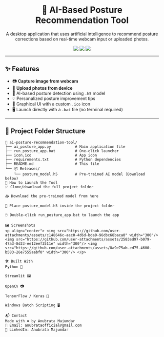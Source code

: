 <h1 align="center">🤖 AI-Based Posture Recommendation Tool</h1>
<p align="center">
  A desktop application that uses artificial intelligence to recommend posture corrections based on real-time webcam input or uploaded photos.
</p>

<p align="center">
  <img src="https://img.shields.io/badge/Streamlit-RealTime-blue?style=for-the-badge" />
  <img src="https://img.shields.io/badge/AI%20Model-.h5-brightgreen?style=for-the-badge" />
  <img src="https://img.shields.io/badge/Desktop%20App-Windows-orange?style=for-the-badge" />
</p>

---

## ✨ Features

- 📷 **Capture image from webcam**
- 📁 **Upload photos from device**
- 🧠 AI-based posture detection using `.h5` model
- 💡 Personalized posture improvement tips
- 🎨 Graphical UI with a custom `.ico` icon
- 🖥️ Launch directly with a `.bat` file (no terminal required)

---

## 📂 Project Folder Structure

```plaintext
📁 ai-posture-recommendation-tool/
├── ai_posture_app.py           # Main application file
├── run_posture_app.bat         # One-click launcher
├── icon.ico                    # App icon
├── requirements.txt            # Python dependencies
├── README.md                   # This file
└── 📦 Releases/
    └── posture_model.h5        # Pre-trained AI model (Download below)
🚀 How to Launch the Tool
✅ Clone/download the full project folder

📥 Download the pre-trained model from here

📁 Place posture_model.h5 inside the project folder

🖱️ Double-click run_posture_app.bat to launch the app

🖼️ Screenshots
<p align="center"> <img src="https://github.com/user-attachments/assets/c148646c-aac0-4d6d-bda0-96dbc68baca0" width="300"/> <img src="https://github.com/user-attachments/assets/2583ed97-b079-47a3-8d23-ee12eef3511e" width="300"/> <img src="https://github.com/user-attachments/assets/8a9e75ab-ed75-4600-b583-26e7555aabf0" width="300"/> </p>

🛠️ Built With
Python 🐍

Streamlit 🖼️

OpenCV 📷

TensorFlow / Keras 🤖

Windows Batch Scripting 🖥️

📬 Contact
Made with ❤️ by Anubrata Majumdar
📧 Email: anubrataofficial@gmail.com
🔗 LinkedIn: Anubrata Majumdar












